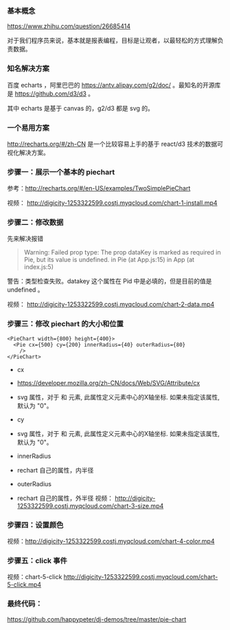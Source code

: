 ### 基本概念

https://www.zhihu.com/question/26685414

对于我们程序员来说，基本就是报表编程，目标是让观者，以最轻松的方式理解负责数据。

### 知名解决方案

百度 echarts ，阿里巴巴的 https://antv.alipay.com/g2/doc/ 。最知名的开源库是 https://github.com/d3/d3 。

其中 echarts 是基于 canvas 的，g2/d3 都是 svg 的。

### 一个易用方案

http://recharts.org/#/zh-CN 是一个比较容易上手的基于 react/d3 技术的数据可视化解决方案。

### 步骤一：展示一个基本的 piechart

参考：http://recharts.org/#/en-US/examples/TwoSimplePieChart

视频： http://digicity-1253322599.costj.myqcloud.com/chart-1-install.mp4

### 步骤二：修改数据

先来解决报错

> Warning: Failed prop type: The prop dataKey is marked as required in Pie, but its value is undefined. in Pie (at App.js:15) in App (at index.js:5)

警告：类型检查失败。datakey 这个属性在 Pid 中是必填的，但是目前的值是 undefined 。

视频： http://digicity-1253322599.costj.myqcloud.com/chart-2-data.mp4

### 步骤三：修改 piechart 的大小和位置
```
<PieChart width={800} height={400}>
  <Pie cx={500} cy={200} innerRadius={40} outerRadius={80}
    />
</PieChart>
```
- cx

 - https://developer.mozilla.org/zh-CN/docs/Web/SVG/Attribute/cx
 - svg 属性，对于 和 元素, 此属性定义元素中心的X轴坐标. 如果未指定该属性, 默认为 "0"。
- cy

 - svg 属性，对于 和 元素, 此属性定义元素中心的X轴坐标. 如果未指定该属性, 默认为 "0"。
- innerRadius

 - rechart 自己的属性，内半径
- outerRadius

 - rechart 自己的属性，外半径
视频： http://digicity-1253322599.costj.myqcloud.com/chart-3-size.mp4

### 步骤四：设置颜色

视频：http://digicity-1253322599.costj.myqcloud.com/chart-4-color.mp4

### 步骤五：click 事件

视频：chart-5-click http://digicity-1253322599.costj.myqcloud.com/chart-5-click.mp4

### 最终代码：

https://github.com/happypeter/dj-demos/tree/master/pie-chart
